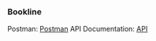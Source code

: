 ### Bookline
Postman: [Postman](https://www.postman.com/neelxdxd/workspace/development/collection/31972654-36ade78a-694e-42b9-b856-2143aef7e196?action=share&creator=31972654&active-environment=31972654-bc69641c-8030-4945-9515-e29e55854616)
API Documentation: [API](https://docs.google.com/document/d/19LijrVD846_HCOwOkX8VZam9ccyFbDAs/edit?usp=sharing&ouid=106281984378484446031&rtpof=true&sd=true)
